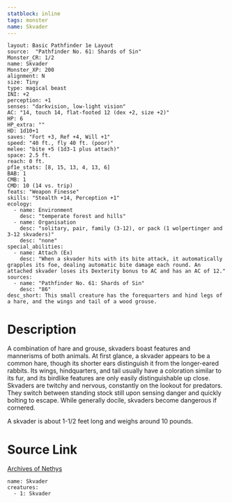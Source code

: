 ```yaml
---
statblock: inline
tags: monster
name: Skvader
---
```

```statblock
layout: Basic Pathfinder 1e Layout
source:  "Pathfinder No. 61: Shards of Sin"
Monster_CR: 1/2
name: Skvader
Monster_XP: 200
alignment: N
size: Tiny
type: magical beast
INI: +2
perception: +1
senses: "darkvision, low-light vision"
AC: "14, touch 14, flat-footed 12 (dex +2, size +2)"
HP: 6
HP_extra: ""
HD: 1d10+1
saves: "Fort +3, Ref +4, Will +1"
speed: "40 ft., fly 40 ft. (poor)"
melee: "bite +5 (1d3-1 plus attach)"
space: 2.5 ft.
reach: 0 ft.
pf1e_stats: [8, 15, 13, 4, 13, 6]
BAB: 1
CMB: 1
CMD: 10 (14 vs. trip)
feats: "Weapon Finesse"
skills: "Stealth +14, Perception +1"
ecology:
  - name: Environment
    desc: "temperate forest and hills"
  - name: Organisation
    desc: "solitary, pair, family (3-12), or pack (1 wolpertinger and 3-12 skvaders)"
    desc: "none"
special_abilities:
  - name: Attach (Ex)
    desc: "When a skvader hits with its bite attack, it automatically grapples its foe, dealing automatic bite damage each round. An attached skvader loses its Dexterity bonus to AC and has an AC of 12."
sources:
  - name: "Pathfinder No. 61: Shards of Sin"
    desc: "86"
desc_short: This small creature has the forequarters and hind legs of a hare, and the wings and tail of a wood grouse.
```
# Description
A combination of hare and grouse, skvaders boast features and mannerisms of both animals. At first glance, a skvader appears to be a common hare, though its shorter ears distinguish it from the longer-eared rabbits. Its wings, hindquarters, and tail usually have a coloration similar to its fur, and its birdlike features are only easily distinguishable up close. Skvaders are twitchy and nervous, constantly on the lookout for predators. They switch between standing stock still upon sensing danger and quickly bolting to escape. While generally docile, skvaders become dangerous if cornered.

A skvader is about 1-1/2 feet long and weighs around 10 pounds.
# Source Link
[Archives of Nethys](https://aonprd.com/MonsterDisplay.aspx?ItemName=Skvader)
```encounter-table
name: Skvader
creatures:
  - 1: Skvader
```
